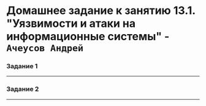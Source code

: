 # Домашнее задание к занятию  13.1. "Уязвимости и атаки на информационные системы" - `Ачеусов Андрей`

### Задание 1



---



### Задание 2



---


